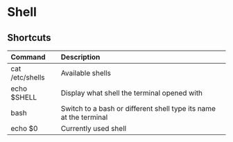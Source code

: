 # Shell

## Shortcuts

Command | Description
:-|:-
cat /etc/shells | Available shells
echo $SHELL | Display what shell the terminal opened with
bash | Switch to a bash or different shell type its name at the terminal
echo $0 | Currently used shell
